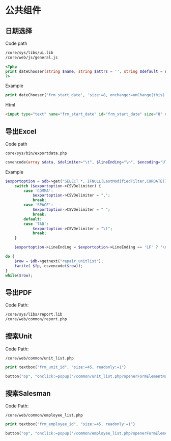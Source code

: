 # 公共组件

## 日期选择

Code path

```sh
/core/sys/libs/ui.lib
/core/web/js/general.js
```

```php
<?php
print dateChooser(string $name, string $attrs = '', string $default = null, string $onclick = null, string $onevent = '');
?>
```

Example
```php
print dateChooser('frm_start_date', 'size:=8, onchange:=onChange(this)', $data['StartDate'], 'onStartDateClick(this)');
```

Html
```html
<input type="text" name="frm_start_date" id="frm_start_date" size="8" onchange="onChange(this);" value="01/01/15">
```

## 导出Excel

Code path

```
core/sys/bin/exportdata.php
```

```php
csvencode(array $data, $delimiter="\t", $lineEnding="\n", $encoding="UTF-16LE")
```

Example

```php
$exportoption = $db->get("SELECT *, IFNULL(LastModifiedFilter,CURDATE()) AS LastModifiedFilter FROM exportoption");
	switch ($exportoption->CSVDelimiter) {
		case 'COMMA':
			$exportoption->CSVDelimiter = ",";
			break;
		case 'SPACE':
			$exportoption->CSVDelimiter = " ";
			break;
		default:
		case 'TAB':
			$exportoption->CSVDelimiter = "\t";
			break;
	}

	$exportoption->LineEnding = $exportoption->LineEnding == 'LF' ? "\n" : "\r\n";

do {
    $row = $db->getnext("repair_unitlist");
    fwrite( $fp, csvencode($row));
}
while($row);
```

## 导出PDF

Code Path:

```sh
/core/sys/libs/report.lib
/core/web/common/report.php
```

## 搜索Unit

Code Path:

```
/core/web/common/unit_list.php
```

```php
print textbox("frm_unit_id", "size:=45, readonly:=1")

button("op", "onclick:=popup('/common/unit_list.php?openerFormElementName=frm_unit_id',550,400); return false;", xlate("Choose"));
```

## 搜索Salesman

Code Path:

```
/core/web/common/employee_list.php
```

```php
print textbox("frm_employee_id", "size:=45, readonly:=1")

button("op", "onclick:=popup('/common/employee_list.php?openerFormElementName=frm_employee_id',550,400); return false;", xlate("Choose"));
```